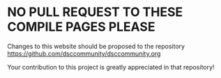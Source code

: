 # NO PULL REQUEST TO THESE COMPILE PAGES PLEASE

Changes to this website should be proposed to the repository
https://github.com/dsccommunity/dsccommunity.org

Your contribution to this project is greatly appreciated in that
repository!

